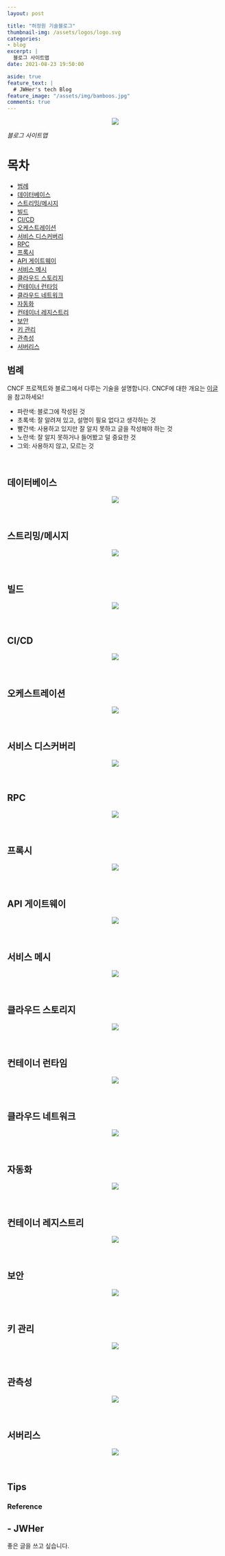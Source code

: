 ```yaml
---
layout: post

title: "허정원 기술블로그"
thumbnail-img: /assets/logos/logo.svg
categories:
- blog
excerpt: |
  블로그 사이트맵
date: 2021-08-23 19:50:00

aside: true
feature_text: |
  # JWHer's tech Blog
feature_image: "/assets/img/bamboos.jpg"
comments: true
---
```


<!-- more -->

<p align="center">
<img src="/assets/logos/logo.svg" style="max-height: 40vh;"/>
</p>

*블로그 사이트맵*  

# 목차
* [범례](#범례)
* [데이터베이스](#데이터베이스)
* [스트리밍/메시지](#스트리밍메시지)
* [빌드](#빌드)
* [CI/CD](#cicd)
* [오케스트레이션](#오케스트레이션)
* [서비스 디스커버리](#서비스-디스커버리)
* [RPC](#rpc)
* [프록시](#프록시)
* [API 게이트웨이](#api-게이트웨이)
* [서비스 메시](#서비스-메시)
* [클라우드 스토리지](#클라우드-스토리지)
* [컨테이너 런타임](#컨테이너-런타임)
* [클라우드 네트워크](#클라우드-네트워크)
* [자동화](#자동화)
* [컨테이너 레지스트리](#컨테이너-레지스트리)
* [보안](#보안)
* [키 관리](#키-관리)
* [관측성](#관측성)
* [서버리스](#서버리스)

## 범례

CNCF 프로젝트와 블로그에서 다루는 기술을 설명합니다.
CNCF에 대한 개요는 [이글](https://jwher.github.io/cncf) 을 참고하세요!

* 파란색: 블로그에 작성된 것
* 초록색: 잘 알려져 있고, 설명이 필요 없다고 생각하는 것
* 빨간색: 사용하고 있지만 잘 알지 못하고 글을 작성해야 하는 것
* 노란색: 잘 알지 못하거나 들어봤고 덜 중요한 것
* 그외: 사용하지 않고, 모르는 것

<br/>

## 데이터베이스

<p align="center">
<img src="/assets/img/tech/database.png" style="max-height: 40vh;"/>
</p>
<br/>

## 스트리밍/메시지

<p align="center">
<img src="/assets/img/tech/streaming-messaging.png" style="max-height: 40vh;"/>
</p>
<br/>

## 빌드

<p align="center">
<img src="/assets/img/tech/build.png" style="max-height: 40vh;"/>
</p>
<br/>

## CI/CD

<p align="center">
<img src="/assets/img/tech/ci-cd.png" style="max-height: 40vh;"/>
</p>
<br/>

## 오케스트레이션

<p align="center">
<img src="/assets/img/tech/orchestration.png" style="max-height: 40vh;"/>
</p>
<br/>

## 서비스 디스커버리

<p align="center">
<img src="/assets/img/tech/service-discovery.png" style="max-height: 40vh;"/>
</p>
<br/>

## RPC

<p align="center">
<img src="/assets/img/tech/rpc.png" style="max-height: 40vh;"/>
</p>
<br/>

## 프록시

<p align="center">
<img src="/assets/img/tech/proxy.png" style="max-height: 40vh;"/>
</p>
<br/>

## API 게이트웨이

<p align="center">
<img src="/assets/img/tech/api-gateway.png" style="max-height: 40vh;"/>
</p>
<br/>

## 서비스 메시

<p align="center">
<img src="/assets/img/tech/service-mesh.png" style="max-height: 40vh;"/>
</p>
<br/>

## 클라우드 스토리지

<p align="center">
<img src="/assets/img/tech/cloud-storage.png" style="max-height: 40vh;"/>
</p>
<br/>

## 컨테이너 런타임

<p align="center">
<img src="/assets/img/tech/container-runtime.png" style="max-height: 40vh;"/>
</p>
<br/>

## 클라우드 네트워크

<p align="center">
<img src="/assets/img/tech/cloud-network.png" style="max-height: 40vh;"/>
</p>
<br/>

## 자동화

<p align="center">
<img src="/assets/img/tech/automation.png" style="max-height: 40vh;"/>
</p>
<br/>

## 컨테이너 레지스트리

<p align="center">
<img src="/assets/img/tech/container-registry.png" style="max-height: 40vh;"/>
</p>
<br/>

## 보안

<p align="center">
<img src="/assets/img/tech/security.png" style="max-height: 40vh;"/>
</p>
<br/>

## 키 관리

<p align="center">
<img src="/assets/img/tech/key-management.png" style="max-height: 40vh;"/>
</p>
<br/>

## 관측성

<p align="center">
<img src="/assets/img/tech/observability.png" style="max-height: 40vh;"/>
</p>
<br/>

## 서버리스

<p align="center">
<img src="/assets/img/tech/serverless.png" style="max-height: 40vh;"/>
</p>
<br/>

## Tips


### Reference


## - JWHer  
좋은 글을 쓰고 싶습니다.

<!-- update log -->
<!--
본문에 추가할 내용을 적는다.
-->
